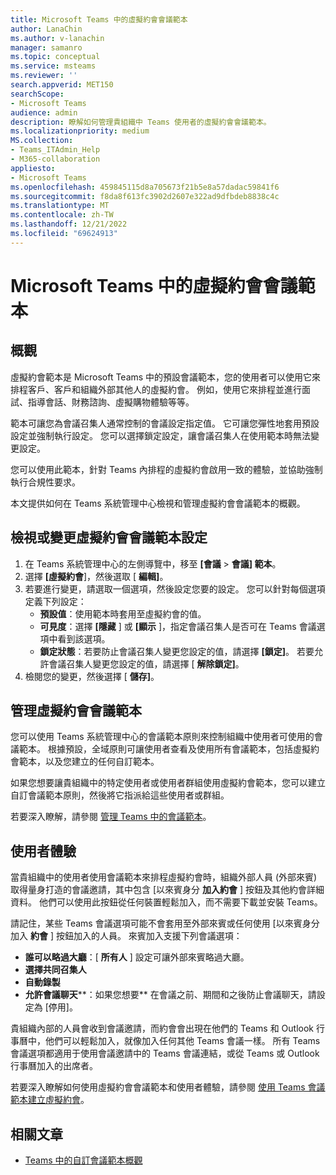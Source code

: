 ```yaml
---
title: Microsoft Teams 中的虛擬約會會議範本
author: LanaChin
ms.author: v-lanachin
manager: samanro
ms.topic: conceptual
ms.service: msteams
ms.reviewer: ''
search.appverid: MET150
searchScope:
- Microsoft Teams
audience: admin
description: 瞭解如何管理貴組織中 Teams 使用者的虛擬約會會議範本。
ms.localizationpriority: medium
MS.collection:
- Teams_ITAdmin_Help
- M365-collaboration
appliesto:
- Microsoft Teams
ms.openlocfilehash: 459845115d8a705673f21b5e8a57dadac59841f6
ms.sourcegitcommit: f8da8f613fc3902d2607e322ad9dfbdeb8838c4c
ms.translationtype: MT
ms.contentlocale: zh-TW
ms.lasthandoff: 12/21/2022
ms.locfileid: "69624913"
---
```

# <a name="virtual-appointment-meeting-template-in-microsoft-teams"></a>Microsoft Teams 中的虛擬約會會議範本

## <a name="overview"></a>概觀

虛擬約會範本是 Microsoft Teams 中的預設會議範本，您的使用者可以使用它來排程客戶、客戶和組織外部其他人的虛擬約會。 例如，使用它來排程並進行面試、指導會話、財務諮詢、虛擬購物體驗等等。

範本可讓您為會議召集人通常控制的會議設定指定值。 它可讓您彈性地套用預設設定並強制執行設定。 您可以選擇鎖定設定，讓會議召集人在使用範本時無法變更設定。

您可以使用此範本，針對 Teams 內排程的虛擬約會啟用一致的體驗，並協助強制執行合規性要求。

本文提供如何在 Teams 系統管理中心檢視和管理虛擬約會會議範本的概觀。

## <a name="view-or-change-virtual-appointment-meeting-template-settings"></a>檢視或變更虛擬約會會議範本設定

1. 在 Teams 系統管理中心的左側導覽中，移至 **[會議**  >  **會議] 範本**。
1. 選擇 **[虛擬約會**]，然後選取 [ **編輯]**。
1. 若要進行變更，請選取一個選項，然後設定您要的設定。 您可以針對每個選項定義下列設定：
    - **預設值**：使用範本時套用至虛擬約會的值。
    - **可見度**：選擇 **[隱藏** ] 或 **[顯示** ]，指定會議召集人是否可在 Teams 會議選項中看到該選項。
    - **鎖定狀態**：若要防止會議召集人變更您設定的值，請選擇 **[鎖定]**。 若要允許會議召集人變更您設定的值，請選擇 [ **解除鎖定]**。
1. 檢閱您的變更，然後選擇 [ **儲存]**。

## <a name="manage-the-virtual-appointment-meeting-template"></a>管理虛擬約會會議範本

您可以使用 Teams 系統管理中心的會議範本原則來控制組織中使用者可使用的會議範本。 根據預設，全域原則可讓使用者查看及使用所有會議範本，包括虛擬約會範本，以及您建立的任何自訂範本。

如果您想要讓貴組織中的特定使用者或使用者群組使用虛擬約會範本，您可以建立自訂會議範本原則，然後將它指派給這些使用者或群組。

若要深入瞭解，請參閱 [管理 Teams 中的會議範本](manage-meeting-templates.md)。

## <a name="user-experience"></a>使用者體驗

當貴組織中的使用者使用會議範本來排程虛擬約會時，組織外部人員 (外部來賓) 取得量身打造的會議邀請，其中包含 [以來賓身分 **加入約會** ] 按鈕及其他約會詳細資料。 他們可以使用此按鈕從任何裝置輕鬆加入，而不需要下載並安裝 Teams。

請記住，某些 Teams 會議選項可能不會套用至外部來賓或任何使用 [以來賓身分加入 **約會** ] 按鈕加入的人員。 來賓加入支援下列會議選項：

- **誰可以略過大廳**：[ **所有人** ] 設定可讓外部來賓略過大廳。
- **選擇共同召集人**
- **自動錄製**
- **允許會議聊天****：如果您想要** 在會議之前、期間和之後防止會議聊天，請設定為 [停用]。

貴組織內部的人員會收到會議邀請，而約會會出現在他們的 Teams 和 Outlook 行事曆中，他們可以輕鬆加入，就像加入任何其他 Teams 會議一樣。 所有 Teams 會議選項都適用于使用會議邀請中的 Teams 會議連結，或從 Teams 或 Outlook 行事曆加入的出席者。

若要深入瞭解如何使用虛擬約會會議範本和使用者體驗，請參閱 [使用 Teams 會議範本建立虛擬約會](https://support.microsoft.com/office/6a9e8cbb-c0ed-4598-851e-3b1750a4a747)。

## <a name="related-articles"></a>相關文章

- [Teams 中的自訂會議範本概觀](custom-meeting-templates-overview.md)
